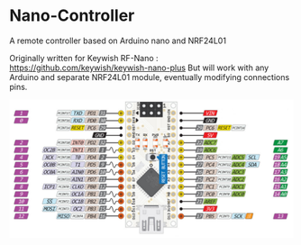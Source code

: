 # Nano-Controller
A remote controller based on Arduino nano and NRF24L01

Originally written for Keywish RF-Nano : https://github.com/keywish/keywish-nano-plus
But will work with any Arduino and separate NRF24L01 module, eventually modifying connections pins.

![Arduino nano pinout diagram](nano-pinout.jpg "Arduino nano pinout")
